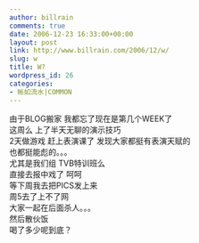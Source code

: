 ```yaml
---
author: billrain
comments: true
date: 2006-12-23 16:33:00+00:00
layout: post
link: http://www.billrain.com/2006/12/w/
slug: w
title: W?
wordpress_id: 26
categories:
- 帐如流水|COMMON
---
```


由于BLOG搬家 我都忘了现在是第几个WEEK了  
这周么 上了半天无聊的演示技巧  
2天做游戏 赶上表演课了 发现大家都挺有表演天赋的  
也都挺能彪的。。。  
尤其是我们组 TVB特训班么  
直接去报中戏了 呵呵  
等下周我去把PICS发上来  
周5去了上不了网  
大家一起在后面杀人。。。  
然后散伙饭  
喝了多少呢到底？
